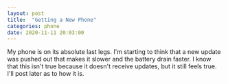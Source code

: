 ```yaml
---
layout: post
title:  "Getting a New Phone"
categories: phone
date: 2020-11-11 20:03:00
---
```


My phone is on its absolute last legs. I'm starting to think that a new update was pushed out that makes it slower and the battery drain faster. I know that this isn't true because it doesn't receive updates, but it still feels true. I'll post later as to how it is.
